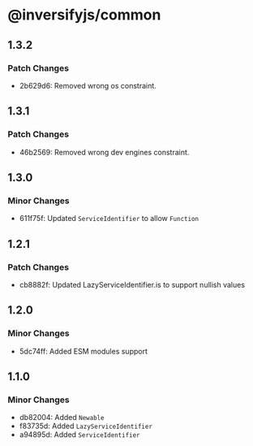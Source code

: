 # @inversifyjs/common

## 1.3.2

### Patch Changes

- 2b629d6: Removed wrong os constraint.

## 1.3.1

### Patch Changes

- 46b2569: Removed wrong dev engines constraint.

## 1.3.0

### Minor Changes

- 611f75f: Updated `ServiceIdentifier` to allow `Function`

## 1.2.1

### Patch Changes

- cb8882f: Updated LazyServiceIdentifier.is to support nullish values

## 1.2.0

### Minor Changes

- 5dc74ff: Added ESM modules support

## 1.1.0

### Minor Changes

- db82004: Added `Newable`
- f83735d: Added `LazyServiceIdentifier`
- a94895d: Added `ServiceIdentifier`
